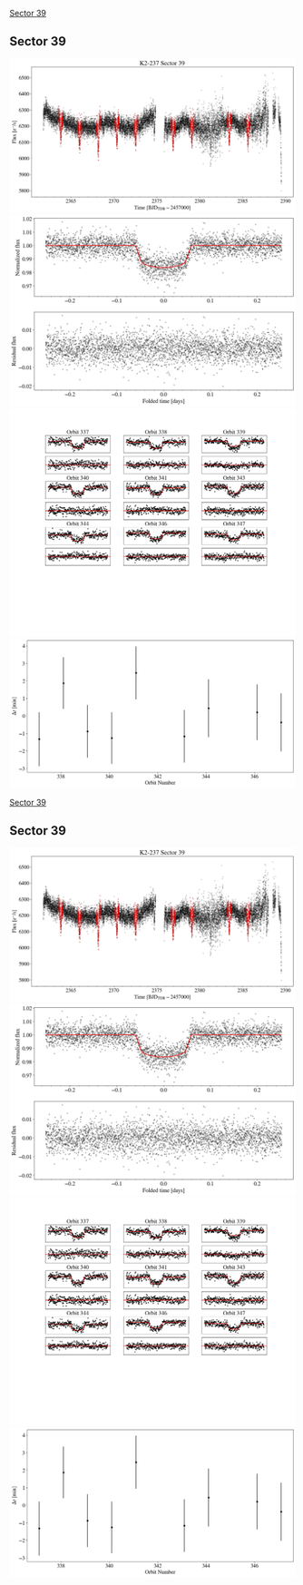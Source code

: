 [Sector 39](#sector39)

<a name = "sector39"></a>
## Sector 39
![alt text](/tt/K2-237_Sector_39/K2-237_Sector_39_a_TimeSeries.png)
![alt text](/tt/K2-237_Sector_39/K2-237_Sector_39_b_FoldedLightCurve.png)
![alt text](/tt/K2-237_Sector_39/K2-237_Sector_39_b_IndividualTransitsWithFit.png)
![alt text](/tt/K2-237_Sector_39/K2-237_Sector_39_c_TimingResiduals.png)

[Sector 39](#sector39)

<a name = "sector39"></a>
## Sector 39
![alt text](/tt/K2-237_Sector_39/K2-237_Sector_39_a_TimeSeries.png)
![alt text](/tt/K2-237_Sector_39/K2-237_Sector_39_b_FoldedLightCurve.png)
![alt text](/tt/K2-237_Sector_39/K2-237_Sector_39_b_IndividualTransitsWithFit.png)
![alt text](/tt/K2-237_Sector_39/K2-237_Sector_39_c_TimingResiduals.png)

